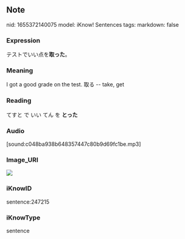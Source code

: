 ## Note
nid: 1655372140075
model: iKnow! Sentences
tags: 
markdown: false

### Expression
テストでいい点を<b>取った</b>。

### Meaning
I got a good grade on the test.
取る -- take, get

### Reading
てすと で いい てん を <b>とった</b>

### Audio
[sound:c048ba938b648357447c80b9d69fc1be.mp3]

### Image_URI
<img src="516e6076d5e409069f90344c339b7014.jpg">

### iKnowID
sentence:247215

### iKnowType
sentence
